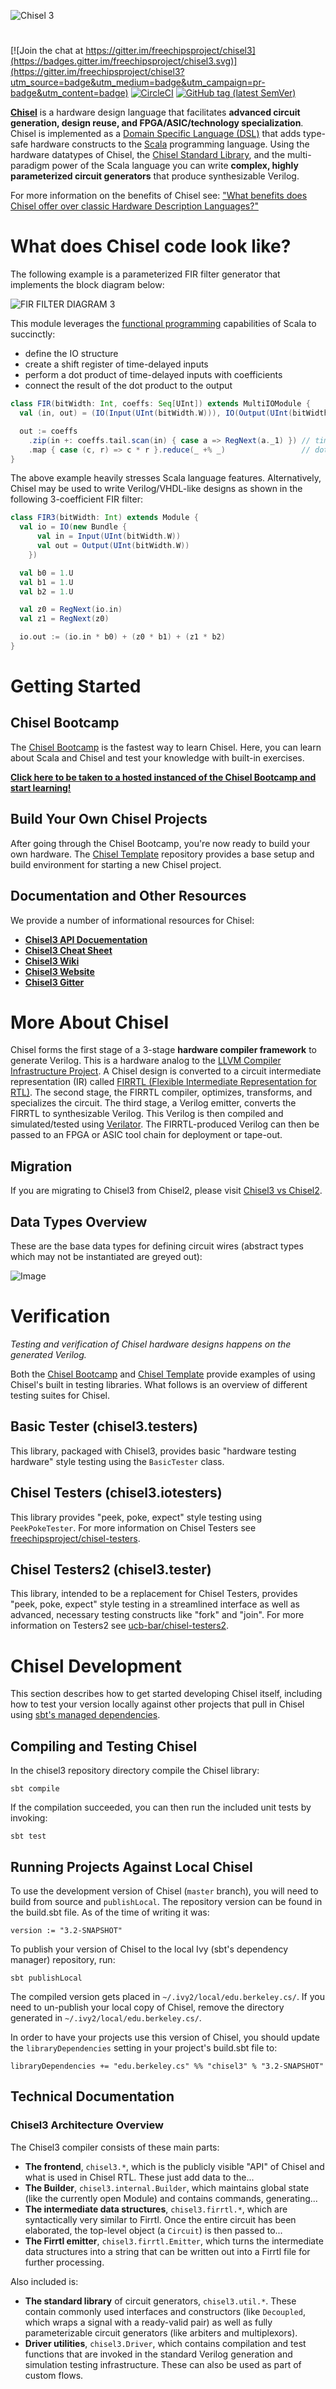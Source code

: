 ![Chisel 3](https://raw.githubusercontent.com/freechipsproject/chisel3/master/doc/images/chisel_logo.svg?sanitize=true)

#

[![Join the chat at https://gitter.im/freechipsproject/chisel3](https://badges.gitter.im/freechipsproject/chisel3.svg)](https://gitter.im/freechipsproject/chisel3?utm_source=badge&utm_medium=badge&utm_campaign=pr-badge&utm_content=badge)
[![CircleCI](https://circleci.com/gh/freechipsproject/chisel3/tree/master.svg?style=shield)](https://circleci.com/gh/freechipsproject/chisel3/tree/master)
[![GitHub tag (latest SemVer)](https://img.shields.io/github/tag/freechipsproject/chisel3.svg?label=release)](https://github.com/freechipsproject/chisel3/releases/latest)


[**Chisel**](https://chisel.eecs.berkeley.edu) is a hardware design language that facilitates **advanced circuit generation, design reuse, and FPGA/ASIC/technology specialization**.
Chisel is implemented as a [Domain Specific Language (DSL)](https://en.wikipedia.org/wiki/Domain-specific_language) that adds type-safe hardware constructs to the [Scala](https://www.scala-lang.org) programming language.
Using the hardware datatypes of Chisel, the [Chisel Standard Library](https://chisel.eecs.berkeley.edu/api/latest/chisel3/util/index.html), and the multi-paradigm power of the Scala language you can write **complex, highly parameterized circuit generators** that produce synthesizable Verilog.

For more information on the benefits of Chisel see: ["What benefits does Chisel offer over classic Hardware Description Languages?"](https://stackoverflow.com/questions/53007782/what-benefits-does-chisel-offer-over-classic-hardware-description-languages)

# What does Chisel code look like?

The following example is a parameterized FIR filter generator that implements the block diagram below:

![FIR FILTER DIAGRAM 3](https://raw.githubusercontent.com/freechipsproject/chisel3/master/doc/images/fir_filter.svg?sanitize=true)

This module leverages the [functional programming](https://en.wikipedia.org/wiki/Functional_programming) capabilities of Scala to succinctly:

- define the IO structure
- create a shift register of time-delayed inputs
- perform a dot product of time-delayed inputs with coefficients
- connect the result of the dot product to the output

```scala
class FIR(bitWidth: Int, coeffs: Seq[UInt]) extends MultiIOModule {
  val (in, out) = (IO(Input(UInt(bitWidth.W))), IO(Output(UInt(bitWidth.W))))

  out := coeffs
    .zip(in +: coeffs.tail.scan(in) { case a => RegNext(a._1) }) // time-delayed inputs
    .map { case (c, r) => c * r }.reduce(_ +% _)                 // dot product with coeffs
}
```

The above example heavily stresses Scala language features.
Alternatively, Chisel may be used to write Verilog/VHDL-like designs as shown in the following 3-coefficient FIR filter:

```scala
class FIR3(bitWidth: Int) extends Module {
  val io = IO(new Bundle {
      val in = Input(UInt(bitWidth.W))
      val out = Output(UInt(bitWidth.W))
    })

  val b0 = 1.U
  val b1 = 1.U
  val b2 = 1.U

  val z0 = RegNext(io.in)
  val z1 = RegNext(z0)

  io.out := (io.in * b0) + (z0 * b1) + (z1 * b2)
}
```

# Getting Started

## Chisel Bootcamp

The [Chisel Bootcamp](https://github.com/freechipsproject/chisel-bootcamp) is the fastest way to learn Chisel.
Here, you can learn about Scala and Chisel and test your knowledge with built-in exercises.

[**Click here to be taken to a hosted instanced of the Chisel Bootcamp and start learning!**](https://mybinder.org/v2/gh/freechipsproject/chisel-bootcamp/master)

## Build Your Own Chisel Projects

After going through the Chisel Bootcamp, you're now ready to build your own hardware.
The [Chisel Template](https://github.com/freechipsproject/chisel-template) repository provides a base setup and build environment for starting a new Chisel project.

## Documentation and Other Resources

We provide a number of informational resources for Chisel:

- [**Chisel3 API Docuementation**](https://chisel.eecs.berkeley.edu/api/latest/chisel3/index.html)
- [**Chisel3 Cheat Sheet**](https://chisel.eecs.berkeley.edu/doc/chisel-cheatsheet3.pdf)
- [**Chisel3 Wiki**](https://github.com/freechipsproject/chisel3/wiki)
- [**Chisel3 Website**](https://chisel.eecs.berkeley.edu)
- [**Chisel3 Gitter**](https://gitter.im/freechipsproject/chisel3)

# More About Chisel

Chisel forms the first stage of a 3-stage **hardware compiler framework** to generate Verilog.
This is a hardware analog to the [LLVM Compiler Infrastructure Project](https://llvm.org/).
A Chisel design is converted to a circuit intermediate representation (IR) called [FIRRTL (Flexible Intermediate Representation for RTL)](https://github.com/freechipsproject/firrtl).
The second stage, the FIRRTL compiler, optimizes, transforms, and specializes the circuit.
The third stage, a Verilog emitter, converts the FIRRTL to synthesizable Verilog.
This Verilog is then compiled and simulated/tested using [Verilator](http://www.veripool.org/wiki/verilator).
The FIRRTL-produced Verilog can then be passed to an FPGA or ASIC tool chain for deployment or tape-out.

## Migration
If you are migrating to Chisel3 from Chisel2, please visit
[Chisel3 vs Chisel2](https://github.com/ucb-bar/chisel3/wiki/Chisel3-vs-Chisel2).

## Data Types Overview
These are the base data types for defining circuit wires (abstract types which
may not be instantiated are greyed out):

![Image](doc/images/type_hierarchy.png?raw=true)

# Verification

*Testing and verification of Chisel hardware designs happens on the generated Verilog.*

Both the [Chisel Bootcamp](https://github.com/freechipsproject/chisel-bootcamp) and [Chisel Template](https://github.com/freechipsproject/chisel-template) provide examples of using Chisel's built in testing libraries.
What follows is an overview of different testing suites for Chisel.

## Basic Tester (chisel3.testers)

This library, packaged with Chisel3, provides basic "hardware testing hardware" style testing using the `BasicTester` class.

## Chisel Testers (chisel3.iotesters)

This library provides "peek, poke, expect" style testing using `PeekPokeTester`.
For more information on Chisel Testers see [freechipsproject/chisel-testers](https://github.com/freechipsproject/chisel-testers).

## Chisel Testers2 (chisel3.tester)

This library, intended to be a replacement for Chisel Testers, provides "peek, poke, expect" style testing in a streamlined interface as well as advanced, necessary testing constructs like "fork" and "join".
For more information on Testers2 see [ucb-bar/chisel-testers2](https://github.com/ucb-bar/chisel-testers2).

# Chisel Development
This section describes how to get started developing Chisel itself, including how to test your version locally against other projects that pull in Chisel using [sbt's managed dependencies](https://www.scala-sbt.org/1.x/docs/Library-Dependencies.html).

## Compiling and Testing Chisel

In the chisel3 repository directory compile the Chisel library:

```
sbt compile
```

If the compilation succeeded, you can then run the included unit tests by invoking:

```
sbt test
```

## Running Projects Against Local Chisel

To use the development version of Chisel (`master` branch), you will need to build from source and `publishLocal`.
The repository version can be found in the build.sbt file.
As of the time of writing it was:

```
version := "3.2-SNAPSHOT"
```

To publish your version of Chisel to the local Ivy (sbt's dependency manager) repository, run:

```
sbt publishLocal
```

The compiled version gets placed in `~/.ivy2/local/edu.berkeley.cs/`.
If you need to un-publish your local copy of Chisel, remove the directory generated in `~/.ivy2/local/edu.berkeley.cs/`.

In order to have your projects use this version of Chisel, you should update the `libraryDependencies` setting in your project's build.sbt file to:

```
libraryDependencies += "edu.berkeley.cs" %% "chisel3" % "3.2-SNAPSHOT"
```

## Technical Documentation

### Chisel3 Architecture Overview

The Chisel3 compiler consists of these main parts:

- **The frontend**, `chisel3.*`, which is the publicly visible "API" of Chisel
  and what is used in Chisel RTL. These just add data to the...
- **The Builder**, `chisel3.internal.Builder`, which maintains global state
  (like the currently open Module) and contains commands, generating...
- **The intermediate data structures**, `chisel3.firrtl.*`, which are
  syntactically very similar to Firrtl. Once the entire circuit has been
  elaborated, the top-level object (a `Circuit`) is then passed to...
- **The Firrtl emitter**, `chisel3.firrtl.Emitter`, which turns the
  intermediate data structures into a string that can be written out into a
  Firrtl file for further processing.

Also included is:
- **The standard library** of circuit generators, `chisel3.util.*`. These
  contain commonly used interfaces and constructors (like `Decoupled`, which
  wraps a signal with a ready-valid pair) as well as fully parameterizable
  circuit generators (like arbiters and multiplexors).
- **Driver utilities**, `chisel3.Driver`, which contains compilation and test
  functions that are invoked in the standard Verilog generation and simulation
  testing infrastructure. These can also be used as part of custom flows.
